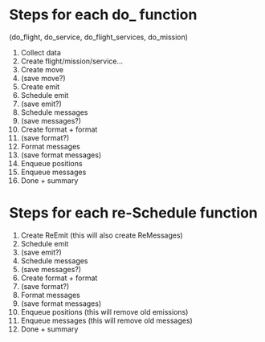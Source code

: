 
# Steps for each do_ function

(do_flight, do_service, do_flight_services, do_mission)

1. Collect data
3. Create flight/mission/service...
4. Create move
5. (save move?)
6. Create emit
7. Schedule emit
8. (save emit?)
9. Schedule messages
10. (save messages?)
11. Create format + format
12. (save format?)
13. Format messages
14. (save format messages)
15. Enqueue positions
16. Enqueue messages
17. Done + summary

# Steps for each re-Schedule function

1. Create ReEmit (this will also create ReMessages)
2. Schedule emit
3. (save emit?)
4. Schedule messages
5. (save messages?)
6. Create format + format
7. (save format?)
8. Format messages
9. (save format messages)
10. Enqueue positions (this will remove old emissions)
11. Enqueue messages (this will remove old messages)
12. Done + summary

